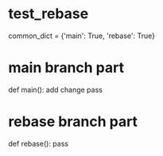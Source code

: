 # test_rebase

common_dict = {'main': True, 'rebase': True}

# main branch part
def main():
    add change
    pass


# rebase branch part
def rebase():
    pass

